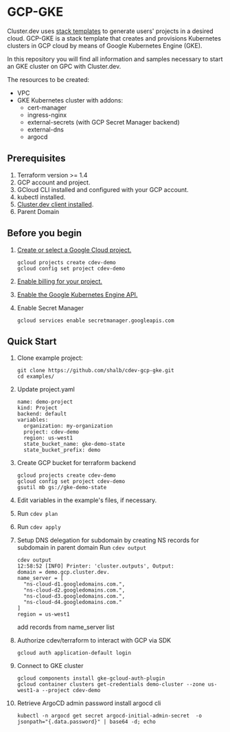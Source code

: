 # GCP-GKE

Cluster.dev uses [stack templates](https://docs.cluster.dev/stack-templates-overview/) to generate users' projects in a desired cloud. GCP-GKE is a stack template that creates and provisions Kubernetes clusters in GCP cloud by means of Google Kubernetes Engine (GKE).

In this repository you will find all information and samples necessary to start an GKE cluster on GPC with Cluster.dev. 

The resources to be created:

* VPC
* GKE Kubernetes cluster with addons:
  * cert-manager
  * ingress-nginx
  * external-secrets (with GCP Secret Manager backend)
  * external-dns
  * argocd

## Prerequisites

1. Terraform version >= 1.4
2. GCP account and project.
3. GCloud CLI installed and configured with your GCP account.
4. kubectl installed.
5. [Cluster.dev client installed](https://docs.cluster.dev/get-started-install/).
6. Parent Domain

## Before you begin

1.  [Create or select a Google Cloud project.](https://console.cloud.google.com/project)
    ```
    gcloud projects create cdev-demo
    gcloud config set project cdev-demo
    ```

2.  [Enable billing for your project.](https://support.google.com/cloud/answer/6293499#enable-billing)

3.  [Enable the Google Kubernetes Engine API.](https://console.cloud.google.com/flows/enableapi?apiid=container,cloudresourcemanager.googleapis.com)

4. Enable Secret Manager
   ```
   gcloud services enable secretmanager.googleapis.com
   ```


## Quick Start
1. Clone example project:
    ```
    git clone https://github.com/shalb/cdev-gcp-gke.git
    cd examples/
    ```
2. Update project.yaml
    ```
    name: demo-project
    kind: Project
    backend: default
    variables:
      organization: my-organization
      project: cdev-demo
      region: us-west1
      state_bucket_name: gke-demo-state
      state_bucket_prefix: demo
    ```
3. Create GCP bucket for terraform backend
    ```
    gcloud projects create cdev-demo
    gcloud config set project cdev-demo
    gsutil mb gs://gke-demo-state
    ```
4. Edit variables in the example's files, if necessary.
5. Run `cdev plan`
6. Run `cdev apply`
7. Setup DNS delegation for subdomain by creating
   NS records for subdomain in parent domain
   Run `cdev output`
   ```
   cdev output
   12:58:52 [INFO] Printer: 'cluster.outputs', Output:
   domain = demo.gcp.cluster.dev.
   name_server = [
     "ns-cloud-d1.googledomains.com.",
     "ns-cloud-d2.googledomains.com.",
     "ns-cloud-d3.googledomains.com.",
     "ns-cloud-d4.googledomains.com."
   ]
   region = us-west1
   ```
   add records from name_server list

8. Authorize cdev/terraform to interact with GCP via SDK
    ```
    gcloud auth application-default login
    ```
9. Connect to GKE cluster
    ```
    gcloud components install gke-gcloud-auth-plugin
    gcloud container clusters get-credentials demo-cluster --zone us-west1-a --project cdev-demo
    ```
10. Retrieve ArgoCD admin password
   install argocd cli 
    ```
    kubectl -n argocd get secret argocd-initial-admin-secret  -o jsonpath="{.data.password}" | base64 -d; echo
   ```
